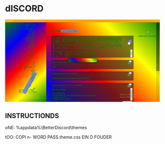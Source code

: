 # dISCORD

![B](preview.jpg)
## INSTRUCTIONDS

oNE: %appdata%\BetterDiscord\themes

tOO: COPI n- WORD PASS.theme.css EIN D FOUDER
